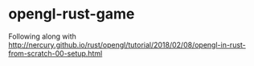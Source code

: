 # opengl-rust-game
Following along with http://nercury.github.io/rust/opengl/tutorial/2018/02/08/opengl-in-rust-from-scratch-00-setup.html
